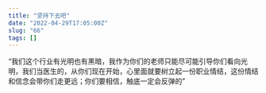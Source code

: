 ```yaml
---
title: "坚持下去吧"
date: "2022-04-29T17:05:00Z"
slug: "66"
tags: []
---
```

“我们这个行业有光明也有黑暗，我作为你们的老师只能尽可能引导你们看向光明，我们当医生的，从你们现在开始，心里面就要树立起一份职业情结，这份情结和信念会带你们走更远；你们要相信，触底一定会反弹的”
